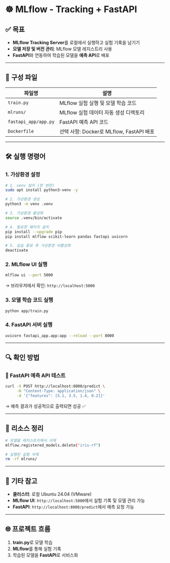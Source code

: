 # ☸️ MLflow - Tracking + FastAPI 

## ✅ 목표

- **MLflow Tracking Server**를 로컬에서 실행하고 실험 기록을 남기기
- **모델 저장 및 버전 관리**: MLflow 모델 레지스트리 사용
- **FastAPI**와 연동하여 학습된 모델을 **예측 API**로 배포

---

## 📁 구성 파일

| 파일명 | 설명 |
| --- | --- |
| `train.py` | MLflow 실험 실행 및 모델 학습 코드 |
| `mlruns/` | MLflow 실험 데이터 자동 생성 디렉토리 |
| `fastapi_app/app.py` | FastAPI 예측 API 코드 |
| `Dockerfile` | 선택 사항: Docker로 MLflow, FastAPI 배포 |

---

## 🛠️ 실행 명령어

### 1. 가상환경 설정

```bash
# 1. venv 설치 (한 번만)
sudo apt install python3-venv -y

# 2. 가상환경 생성
python3 -m venv .venv

# 3. 가상환경 활성화
source .venv/bin/activate

# 4. 필요한 패키지 설치
pip install --upgrade pip
pip install mlflow scikit-learn pandas fastapi uvicorn

# 5. 실습 종료 후 가상환경 비활성화
deactivate
```

### 2. MLflow UI 실행

```bash
mlflow ui --port 5000
```

→ 브라우저에서 확인: `http://localhost:5000`

### 3. 모델 학습 코드 실행

```bash
python app/train.py
```

### 4. FastAPI 서버 실행

```bash
uvicorn fastapi_app.app:app --reload --port 8000
```

---

## 🔍 확인 방법

### 🔸 FastAPI 예측 API 테스트

```bash
curl -X POST http://localhost:8000/predict \
     -H "Content-Type: application/json" \
     -d '{"features": [5.1, 3.5, 1.4, 0.2]}'
```

→ 예측 결과가 성공적으로 출력되면 성공 ✅

---

## 🧹 리소스 정리

```bash
# 모델을 레지스트리에서 삭제
mlflow.registered_models.delete("iris-rf")

# 실행된 실험 삭제
rm -rf mlruns/
```

---

## 🧩 기타 참고

- **클러스터**: 로컬 Ubuntu 24.04 (VMware)
- **MLflow UI**: `http://localhost:5000`에서 실험 기록 및 모델 관리 가능
- **FastAPI**: `http://localhost:8000/predict`에서 예측 요청 가능

---

## 🌐 프로젝트 흐름

1. **train.py**로 모델 학습
2. **MLflow**를 통해 실험 기록
3. 학습된 모델을 **FastAPI**로 서비스화
